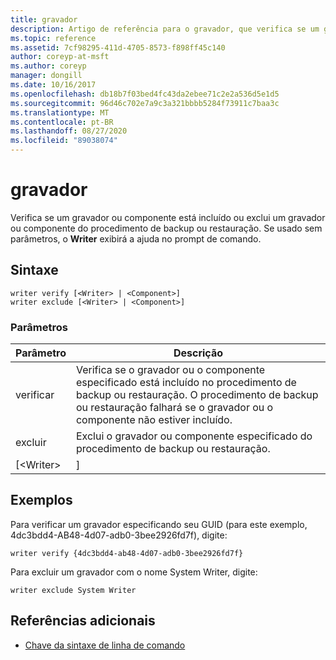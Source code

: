 ```yaml
---
title: gravador
description: Artigo de referência para o gravador, que verifica se um gravador ou componente está incluído ou exclui um gravador ou componente do procedimento de backup ou restauração.
ms.topic: reference
ms.assetid: 7cf98295-411d-4705-8573-f898ff45c140
author: coreyp-at-msft
ms.author: coreyp
manager: dongill
ms.date: 10/16/2017
ms.openlocfilehash: db18b7f03bed4fc43da2ebee71c2e2a536d5e1d5
ms.sourcegitcommit: 96d46c702e7a9c3a321bbbb5284f73911c7baa3c
ms.translationtype: MT
ms.contentlocale: pt-BR
ms.lasthandoff: 08/27/2020
ms.locfileid: "89038074"
---
```

# <a name="writer"></a>gravador



Verifica se um gravador ou componente está incluído ou exclui um gravador ou componente do procedimento de backup ou restauração. Se usado sem parâmetros, o **Writer** exibirá a ajuda no prompt de comando.

## <a name="syntax"></a>Sintaxe

```
writer verify [<Writer> | <Component>]
writer exclude [<Writer> | <Component>]
```

### <a name="parameters"></a>Parâmetros

| Parâmetro  |                                                                                      Descrição                                                                                      |
|------------|---------------------------------------------------------------------------------------------------------------------------------------------------------------------------------------|
|   verificar   | Verifica se o gravador ou o componente especificado está incluído no procedimento de backup ou restauração. O procedimento de backup ou restauração falhará se o gravador ou o componente não estiver incluído. |
|  excluir   |                                                   Exclui o gravador ou componente especificado do procedimento de backup ou restauração.                                                    |
| [\<Writer> |                                                                                     <Component>]                                                                                      |

## <a name="examples"></a>Exemplos

Para verificar um gravador especificando seu GUID (para este exemplo, 4dc3bdd4-AB48-4d07-adb0-3bee2926fd7f), digite:
```
writer verify {4dc3bdd4-ab48-4d07-adb0-3bee2926fd7f}
```
Para excluir um gravador com o nome System Writer, digite:
```
writer exclude System Writer
```

## <a name="additional-references"></a>Referências adicionais

- [Chave da sintaxe de linha de comando](command-line-syntax-key.md)